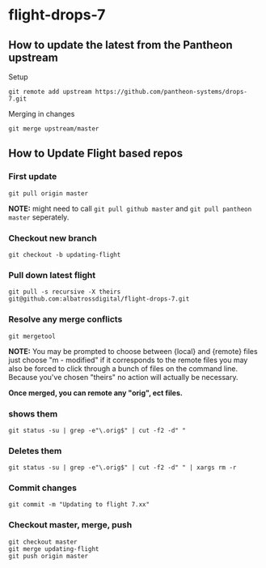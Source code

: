 # flight-drops-7

## How to update the latest from the Pantheon upstream

Setup
```
git remote add upstream https://github.com/pantheon-systems/drops-7.git
```

Merging in changes
```
git merge upstream/master
```



## How to Update Flight based repos

### First update 

```
git pull origin master
```

**NOTE:** might need to call `git pull github master` and `git pull pantheon master` seperately.


### Checkout new branch

```
git checkout -b updating-flight
```


### Pull down latest flight

```
git pull -s recursive -X theirs git@github.com:albatrossdigital/flight-drops-7.git
```


### Resolve any merge conflicts

```
git mergetool
```


**NOTE:** You may be prompted to choose between {local} and {remote} files just choose "m - modified" if it corresponds to the remote files you may also be forced to click through a bunch of files on the command line.  Because you've chosen "theirs" no action will actually be necessary.

**Once merged, you can remote any "orig", ect files.**

### shows them 

```
git status -su | grep -e"\.orig$" | cut -f2 -d" "
```


### Deletes them

```
git status -su | grep -e"\.orig$" | cut -f2 -d" " | xargs rm -r
```

### Commit changes

```
git commit -m "Updating to flight 7.xx"
```


### Checkout master, merge, push

```
git checkout master
git merge updating-flight
git push origin master
```
